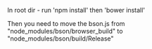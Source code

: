 In root dir -
run 'npm install'
then 'bower install'

Then you need to move the bson.js 
from "node_modules/bson/browser_build"
to "node_modules/bson/build/Release"
